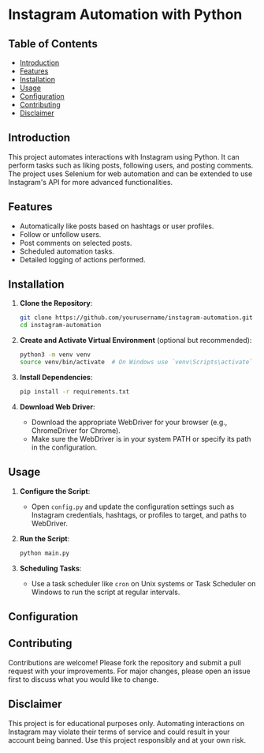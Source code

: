 # Instagram Automation with Python

## Table of Contents
- [Introduction](#introduction)
- [Features](#features)
- [Installation](#installation)
- [Usage](#usage)
- [Configuration](#configuration)
- [Contributing](#contributing)
- [Disclaimer](#disclaimer)

## Introduction
This project automates interactions with Instagram using Python. It can perform tasks such as liking posts, following users, and posting comments. The project uses Selenium for web automation and can be extended to use Instagram's API for more advanced functionalities.

## Features
- Automatically like posts based on hashtags or user profiles.
- Follow or unfollow users.
- Post comments on selected posts.
- Scheduled automation tasks.
- Detailed logging of actions performed.


## Installation
1. **Clone the Repository**:
    ```bash
    git clone https://github.com/yourusername/instagram-automation.git
    cd instagram-automation
    ```

2. **Create and Activate Virtual Environment** (optional but recommended):
    ```bash
    python3 -m venv venv
    source venv/bin/activate  # On Windows use `venv\Scripts\activate`
    ```

3. **Install Dependencies**:
    ```bash
    pip install -r requirements.txt
    ```

4. **Download Web Driver**:
    - Download the appropriate WebDriver for your browser (e.g., ChromeDriver for Chrome).
    - Make sure the WebDriver is in your system PATH or specify its path in the configuration.



## Usage
1. **Configure the Script**:
    - Open `config.py` and update the configuration settings such as Instagram credentials, hashtags, or profiles to target, and paths to WebDriver.

2. **Run the Script**:
    ```bash
    python main.py
    ```

3. **Scheduling Tasks**:
    - Use a task scheduler like `cron` on Unix systems or Task Scheduler on Windows to run the script at regular intervals.

## Configuration

## Contributing
Contributions are welcome! Please fork the repository and submit a pull request with your improvements. For major changes, please open an issue first to discuss what you would like to change.


## Disclaimer
This project is for educational purposes only. Automating interactions on Instagram may violate their terms of service and could result in your account being banned. Use this project responsibly and at your own risk.
